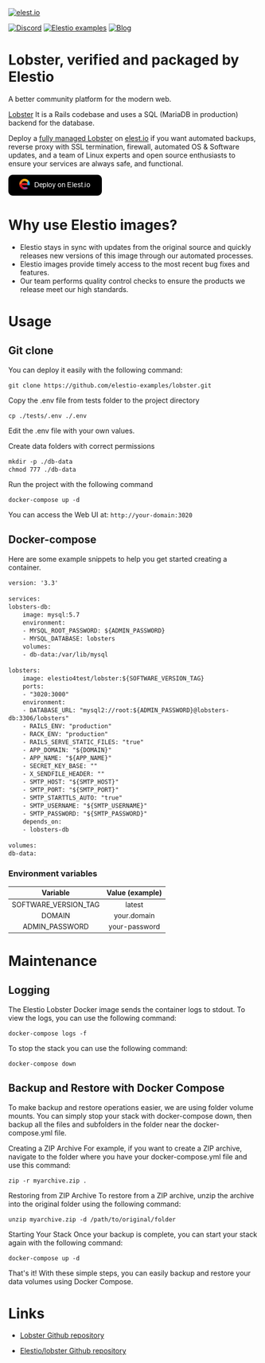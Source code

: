 <a href="https://elest.io">
  <img src="https://elest.io/images/elestio.svg" alt="elest.io" width="150" height="75">
</a>

[![Discord](https://img.shields.io/static/v1.svg?logo=discord&color=f78A38&labelColor=083468&logoColor=ffffff&style=for-the-badge&label=Discord&message=community)](https://discord.gg/4T4JGaMYrD "Get instant assistance and engage in live discussions with both the community and team through our chat feature.")
[![Elestio examples](https://img.shields.io/static/v1.svg?logo=github&color=f78A38&labelColor=083468&logoColor=ffffff&style=for-the-badge&label=github&message=open%20source)](https://github.com/elestio-examples "Access the source code for all our repositories by viewing them.")
[![Blog](https://img.shields.io/static/v1.svg?color=f78A38&labelColor=083468&logoColor=ffffff&style=for-the-badge&label=elest.io&message=Blog)](https://blog.elest.io "Latest news about elestio, open source software, and DevOps techniques.")

# Lobster, verified and packaged by Elestio

A better community platform for the modern web.

[Lobster](https://lobste.rs/)  It is a Rails codebase and uses a SQL (MariaDB in production) backend for the database.

Deploy a <a target="_blank" href="https://elest.io/open-source/lobster">fully managed Lobster</a> on <a target="_blank" href="https://elest.io/">elest.io</a> if you want automated backups, reverse proxy with SSL termination, firewall, automated OS & Software updates, and a team of Linux experts and open source enthusiasts to ensure your services are always safe, and functional.

[![deploy](https://github.com/elestio-examples/lobster/raw/main/deploy-on-elestio.png)](https://dash.elest.io/deploy?source=cicd&social=dockerCompose&url=https://github.com/elestio-examples/lobster)

# Why use Elestio images?

- Elestio stays in sync with updates from the original source and quickly releases new versions of this image through our automated processes.
- Elestio images provide timely access to the most recent bug fixes and features.
- Our team performs quality control checks to ensure the products we release meet our high standards.

# Usage

## Git clone

You can deploy it easily with the following command:

    git clone https://github.com/elestio-examples/lobster.git

Copy the .env file from tests folder to the project directory

    cp ./tests/.env ./.env

Edit the .env file with your own values.

Create data folders with correct permissions

    mkdir -p ./db-data
    chmod 777 ./db-data

Run the project with the following command

    docker-compose up -d

You can access the Web UI at: `http://your-domain:3020`

## Docker-compose

Here are some example snippets to help you get started creating a container.

    version: '3.3'

    services:
    lobsters-db:
        image: mysql:5.7
        environment:
        - MYSQL_ROOT_PASSWORD: ${ADMIN_PASSWORD}
        - MYSQL_DATABASE: lobsters
        volumes:
        - db-data:/var/lib/mysql

    lobsters:
        image: elestio4test/lobster:${SOFTWARE_VERSION_TAG}
        ports:
        - "3020:3000"
        environment:
        - DATABASE_URL: "mysql2://root:${ADMIN_PASSWORD}@lobsters-db:3306/lobsters"
        - RAILS_ENV: "production"
        - RACK_ENV: "production"
        - RAILS_SERVE_STATIC_FILES: "true"
        - APP_DOMAIN: "${DOMAIN}"
        - APP_NAME: "${APP_NAME}"
        - SECRET_KEY_BASE: ""
        - X_SENDFILE_HEADER: ""
        - SMTP_HOST: "${SMTP_HOST}"
        - SMTP_PORT: "${SMTP_PORT}"
        - SMTP_STARTTLS_AUTO: "true"
        - SMTP_USERNAME: "${SMTP_USERNAME}"
        - SMTP_PASSWORD: "${SMTP_PASSWORD}"
        depends_on:
        - lobsters-db

    volumes:
    db-data:

### Environment variables

|       Variable       | Value (example) |
| :------------------: | :-------------: |
| SOFTWARE_VERSION_TAG |     latest      |
|        DOMAIN        |   your.domain   |
|    ADMIN_PASSWORD    |  your-password  |

# Maintenance

## Logging

The Elestio Lobster Docker image sends the container logs to stdout. To view the logs, you can use the following command:

    docker-compose logs -f

To stop the stack you can use the following command:

    docker-compose down

## Backup and Restore with Docker Compose

To make backup and restore operations easier, we are using folder volume mounts. You can simply stop your stack with docker-compose down, then backup all the files and subfolders in the folder near the docker-compose.yml file.

Creating a ZIP Archive
For example, if you want to create a ZIP archive, navigate to the folder where you have your docker-compose.yml file and use this command:

    zip -r myarchive.zip .

Restoring from ZIP Archive
To restore from a ZIP archive, unzip the archive into the original folder using the following command:

    unzip myarchive.zip -d /path/to/original/folder

Starting Your Stack
Once your backup is complete, you can start your stack again with the following command:

    docker-compose up -d

That's it! With these simple steps, you can easily backup and restore your data volumes using Docker Compose.

# Links

- <a target="_blank" href="https://github.com/Lobster/Lobster">Lobster Github repository</a>

- <a target="_blank" href="https://github.com/elestio-examples/lobster">Elestio/lobster Github repository</a>
